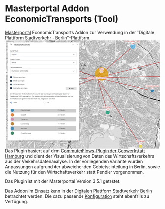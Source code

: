 Masterportal Addon EconomicTransports (Tool)
======================================================
[Masterportal](https://bitbucket.org/geowerkstatt-hamburg/masterportal/src/dev/) EconomicTransports Addon zur Verwendung in der "Digitale Plattform Stadtverkehr - Berlin"-Plattform.
<img align="right" src="doc/img/economicTransports.png">

Das Plugin basiert auf dem [CommuterFlows-Plugin der Geowerkstatt Hamburg](https://bitbucket.org/geowerkstatt-hamburg/addons/src/dev/commuterFlows/) und dient der Visualisierung von Daten des Wirtschaftsverkehrs aus der Verkehrsdatenanalyse.
In der vorliegenden Variante wurden Anpassungen aufgrund der abweichenden Gebietseinteilung in Berlin, sowie die Nutzung für den Wirtschaftsverkehr statt Pendler vorgenommen.

Das Plugin ist mit der Masterportal Version 3.5.1 getestet.

Das Addon im Einsatz kann in der [Digitalen Plattform Stadtverkehr Berlin](https://viz.berlin.de/site/_masterportal/berlin/index.html?economicTransports=true) betrachtet werden.
Die dazu passende [Konfiguration](https://github.com/digitale-plattform-stadtverkehr-berlin/masterportal-dps-config/blob/master/berlin/config.json) steht ebenfalls zu Verfügung.
